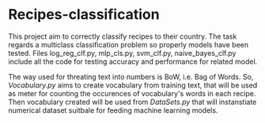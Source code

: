 # Recipes-classification

This project aim to correctly classify recipes to their country. 
The task regards a multiclass classification problem so properly models have been tested. 
Files log_reg_clf.py, mlp_cls.py, svm_clf.py, naive_bayes_clf.py include all the code for testing accuracy and performance for related model.

The way used for threating text into numbers is BoW, i.e. Bag of Words. So, *Vocabulary.py* aims to create vocabulary from training text, that will be used as meter
for counting the occurences of vocabulary's words in each recipe. 
Then vocabulary created will be used from *DataSets.py* that will instanstiate numerical dataset suitbale for feeding machine learning models.
